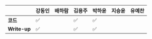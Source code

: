 |              | 강동인 | 배하람 | 김용주 | 박하윤 | 지승윤 | 유예찬 |
| ------------ | ------ | ------ | ------ | ------ | ------ | ------------ |
| **코드**     |✅    |   | :white_check_mark: | :white_check_mark:|        |   |
| **Write-up** |✅    |   | :white_check_mark: | :white_check_mark:|        |    |

